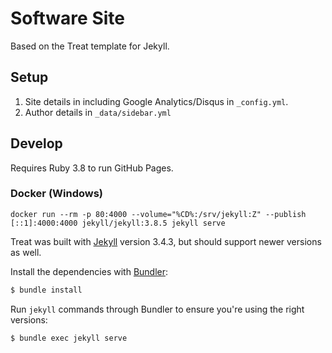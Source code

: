 # Software Site

Based on the Treat template for Jekyll.

## Setup

1. Site details in including Google Analytics/Disqus in `_config.yml`.
3. Author details in `_data/sidebar.yml`

## Develop

Requires Ruby 3.8 to run GitHub Pages.

### Docker (Windows)
`docker run --rm -p 80:4000 --volume="%CD%:/srv/jekyll:Z" --publish [::1]:4000:4000 jekyll/jekyll:3.8.5 jekyll serve`

Treat was built with [Jekyll](http://jekyllrb.com/) version 3.4.3, but should support newer versions as well.

Install the dependencies with [Bundler](http://bundler.io/):

~~~bash
$ bundle install
~~~

Run `jekyll` commands through Bundler to ensure you're using the right versions:

~~~bash
$ bundle exec jekyll serve
~~~
